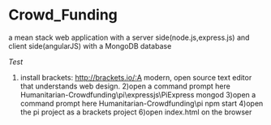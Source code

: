 # Crowd_Funding
a mean stack web application with a server side(node.js,express.js) and client side(angularJS) with a MongoDB database

*Test*
1) install brackets: http://brackets.io/:A modern, open source text editor that understands web design.
2)open a command prompt here Humanitarian-Crowdfunding\pi\expressjs\PiExpress  mongod 
3)open a command prompt here Humanitarian-Crowdfunding\pi npm start
4)open the pi project as a brackets project
6)open index.html on the browser
